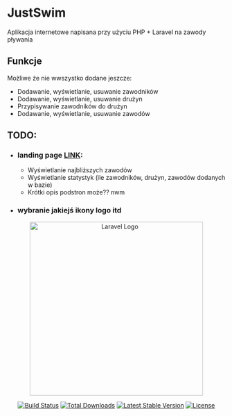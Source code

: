 

# JustSwim

Aplikacja internetowe napisana przy użyciu PHP + Laravel na zawody pływania

## Funkcje
Możliwe że nie wwszystko dodane jeszcze:

- Dodawanie, wyświetlanie, usuwanie zawodników
- Dodawanie, wyświetlanie, usuwanie drużyn
- Przypisywanie zawodników do drużyn
- Dodawanie, wyświetlanie, usuwanie zawodów
  

## TODO:

- ### landing page [LINK](./resources/views/index.blade.php):
    - Wyświetlanie najbliższych zawodów
    - Wyświetlanie statystyk (ile zawodników, drużyn, zawodów dodanych w bazie)
    - Krótki opis podstron może?? nwm
- ### wybranie jakiejś ikony logo itd

<p align="center"><a href="https://laravel.com" target="_blank"><img src="https://raw.githubusercontent.com/laravel/art/master/logo-lockup/5%20SVG/2%20CMYK/1%20Full%20Color/laravel-logolockup-cmyk-red.svg" width="400" alt="Laravel Logo"></a></p>

<p align="center">
<a href="https://github.com/laravel/framework/actions"><img src="https://github.com/laravel/framework/workflows/tests/badge.svg" alt="Build Status"></a>
<a href="https://packagist.org/packages/laravel/framework"><img src="https://img.shields.io/packagist/dt/laravel/framework" alt="Total Downloads"></a>
<a href="https://packagist.org/packages/laravel/framework"><img src="https://img.shields.io/packagist/v/laravel/framework" alt="Latest Stable Version"></a>
<a href="https://packagist.org/packages/laravel/framework"><img src="https://img.shields.io/packagist/l/laravel/framework" alt="License"></a>
</p>